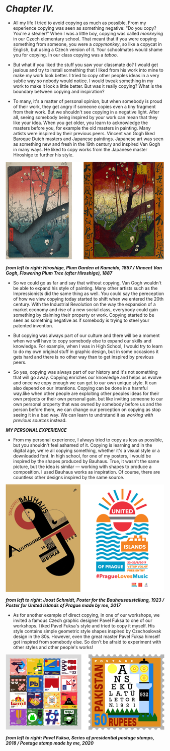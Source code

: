 # *Chapter IV.*

* All my life I tried to avoid copying as much as possible. From my experience copying was seen as something negative: "Do you copy? You're a stealer!"  When I was a little boy, copying was called *monkeying* in our Czech elementary school. That meant that if you were copying something from someone, you were a *copymonkey*, so like a copycat in English, but using a Czech version of it. Your schoolmates would shame you for copying. In our class copying was a *taboo*.

* But what if you liked the stuff you saw your classmate do? I would get jealous and try to install something that I liked from his work into mine to make my work look better. I tried to copy other peoples ideas in a very subtle way so nobody would notice. I would tweak something in my work to make it look a little better. But was it really copying? What is the boundary between copying and inspiration? 

* To many, it's a matter of personal opinion, but when somebody is proud of their work, they get angry if someone copies even a tiny fragment from their work. But we shouldn't see copying in a negative light. After all, seeing somebody being inspired by your work can mean that they like your idea. When you get older, you learn to acknowledge the masters before you, for example the old masters in painting. Many artists were inspired by their previous peers. Vincent van Gogh liked Baroque Dutch masters and Japanese paintings. Japanese art was seen as something new and fresh in the 19th century and inspired Van Gogh in many ways. He liked to copy works from the Japanese master Hiroshige to further his style. 

![](fig-0-0.png.PNG)

***from left to right: Hiroshige, Plum Garden at Kameido, 1857 / Vincent Van Gogh, Flowering Plum Tree (after Hiroshige), 1887***

*  So we could go as far and say that without copying, Van Gogh wouldn't be able to expand his style of painting. Many other artists such as the Impressionists did the same thing as well. You could say the pereception of how we view copying today started to shift when we entered the 20th century. With the Industrial Revolution on the way the expansion of a market economy and rise of a new social class, everybody could gain something by claiming their property or work. Copying started to be seen as something negative as if somebody is trying to steel your patented invention. 

* But copying was always part of our culture and there will be a moment when we will have to copy somebody else to expand our skills and knowledge. For example, when I was in High School, I would try to learn to do my own original stuff in graphic design, but in some occasions it gets hard and there is no other way than to get inspired by previous peers.

* So yes, copying was always part of our history and it's not something that will go away. Copying enriches our knowledge and helps us evolve and once we copy enough we can get to our own unique style. It can also depend on our intentions. Copying can be done in a harmful way.like  when other people are exploiting other peoples ideas for their own projects or their own personal gain. but like inviting someone to our own personal property that was owned by somebody before us and the person before them, we can change our perception on copying as stop seeing it in a bad way. We can learn to undrstand it as  *working with previous sources* instead. 

***MY PERSONAL EXPERIENCE***

* From my personal experience, I always tried to copy as less as possible, but you shouldn't feel ashamed of it. Copying is learning and in the digital age, we're all copying something, whether it's a visual style or a downloaded font. In high school, for one of my posters, I would be inspired by the shapes produced by Bauhaus. True, it wasn't the same picture, but the idea is similar — working with shapes to produce a composition. I used Bauhaus works as inspiration. Of course, there are countless other designs inspired by the same source.

![](fig-0-2.png)

***from left to right: Joost Schmidt, Poster for the Bauhausaustellung, 1923 / Poster for United Islands of Prague made by me, 2017***

* As for another example of direct copying, in one of our workshops, we invited a famous Czech graphic designer Pavel Fuksa to one of our workshops. I iked Pavel Fuksa's style and tried to copy it myself. His style contains simple geometric style shapes inspired by Czechoslovak design in the 80s. However, even the great master Pavel Fuksa himself got inspired from somebody else. So don't be afraid to experiment with other styles and other people's works!

![](fig-0-1.png)

***from left to right: Pavel Fuksa, Series of presidential postage stamps, 2018 / Postage stamp made by me, 2020***
